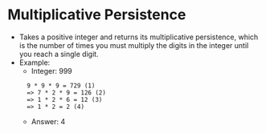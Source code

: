 # Multiplicative Persistence

- Takes a positive integer and returns its multiplicative persistence, which is the number of times you must multiply the digits in the integer until you reach a single digit.
- Example:
  - Integer: 999
  ```
    9 * 9 * 9 = 729 (1)
    => 7 * 2 * 9 = 126 (2)
    => 1 * 2 * 6 = 12 (3)
    => 1 * 2 = 2 (4)
  ```
  - Answer: 4
